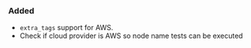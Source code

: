 ### Added

- `extra_tags` support for AWS.
- Check if cloud provider is AWS so node name tests can be executed
